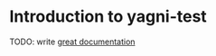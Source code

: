 # Introduction to yagni-test

TODO: write [great documentation](http://jacobian.org/writing/what-to-write/)
